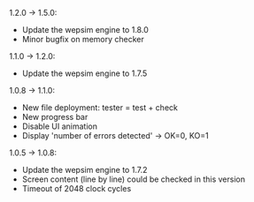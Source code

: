 
1.2.0 -> 1.5.0:
* Update the wepsim engine to 1.8.0
* Minor bugfix on memory checker

1.1.0 -> 1.2.0:
* Update the wepsim engine to 1.7.5

1.0.8 -> 1.1.0:
* New file deployment: tester = test + check
* New progress bar
* Disable UI animation
* Display 'number of errors detected' -> OK=0, KO=1

1.0.5 -> 1.0.8:
* Update the wepsim engine to 1.7.2
* Screen content (line by line) could be checked in this version
* Timeout of 2048 clock cycles

